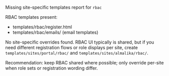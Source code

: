 Missing site-specific templates report for `rbac`

RBAC templates present:
- templates/rbac/register.html
- templates/rbac/emails/ (email templates)

No site-specific overrides found. RBAC UI typically is shared, but if you need different registration flows or role displays per site, create `templates/sites/portal/rbac/` and `templates/sites/almalika/rbac/`.

Recommendation: keep RBAC shared where possible; only override per-site when role sets or registration wording differ.
